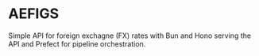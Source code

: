 # AEFIGS

Simple API for foreign exchagne (FX) rates with Bun and Hono serving the API and Prefect for pipeline orchestration.
